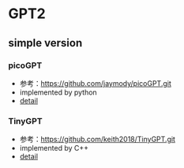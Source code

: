 # GPT2

## simple version
### picoGPT
- 参考：https://github.com/jaymody/picoGPT.git
- implemented by python
- [detail](./picoGPT/README.md)

### TinyGPT
- 参考：https://github.com/keith2018/TinyGPT.git
- implemented by C++ 
- [detail](./TinyGPT/README.md)